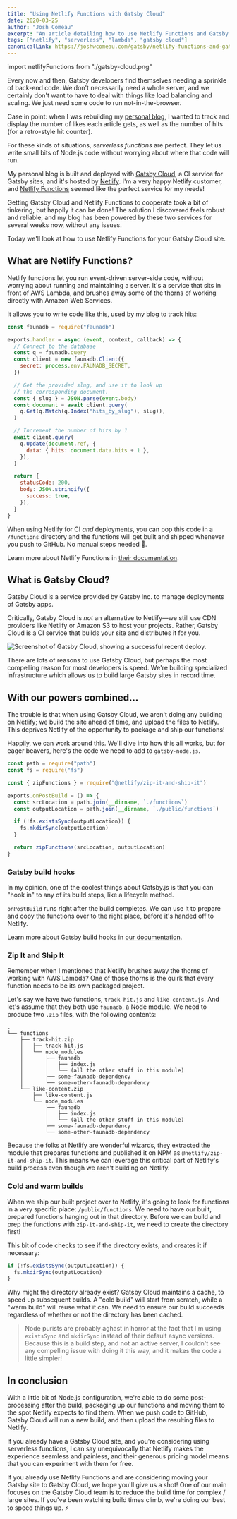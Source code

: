 ```yaml
---
title: "Using Netlify Functions with Gatsby Cloud"
date: 2020-03-25
author: "Josh Comeau"
excerpt: "An article detailing how to use Netlify Functions and Gatsby Cloud together, to tremendous effect!"
tags: ["netlify", "serverless", "lambda", "gatsby cloud"]
canonicalLink: https://joshwcomeau.com/gatsby/netlify-functions-and-gatsby-cloud/
---
```


import netlifyFunctions from "./gatsby-cloud.png"

Every now and then, Gatsby developers find themselves needing a sprinkle of back-end code. We don't necessarily need a whole server, and we certainly don't want to have to deal with things like load balancing and scaling. We just need some code to run not-in-the-browser.

Case in point: when I was rebuilding my [personal blog](https://joshwcomeau.com/), I wanted to track and display the number of likes each article gets, as well as the number of hits (for a retro-style hit counter).

For these kinds of situations, _serverless functions_ are perfect. They let us write small bits of Node.js code without worrying about where that code will run.

My personal blog is built and deployed with [Gatsby Cloud](https://www.gatsbyjs.com/cloud), a CI service for Gatsby sites, and it's hosted by [Netlify](https://www.netlify.com/). I'm a very happy Netlify customer, and [Netlify Functions](https://www.netlify.com/products/functions/) seemed like the perfect service for my needs!

Getting Gatsby Cloud and Netlify Functions to cooperate took a bit of tinkering, but happily it can be done! The solution I discovered feels robust and reliable, and my blog has been powered by these two services for several weeks now, without any issues.

Today we'll look at how to use Netlify Functions for your Gatsby Cloud site.

## What are Netlify Functions?

Netlify functions let you run event-driven server-side code, without worrying about running and maintaining a server. It's a service that sits in front of AWS Lambda, and brushes away some of the thorns of working directly with Amazon Web Services.

It allows you to write code like this, used by my blog to track hits:

```js
const faunadb = require("faunadb")

exports.handler = async (event, context, callback) => {
  // Connect to the database
  const q = faunadb.query
  const client = new faunadb.Client({
    secret: process.env.FAUNADB_SECRET,
  })

  // Get the provided slug, and use it to look up
  // the corresponding document.
  const { slug } = JSON.parse(event.body)
  const document = await client.query(
    q.Get(q.Match(q.Index("hits_by_slug"), slug)),
  )

  // Increment the number of hits by 1
  await client.query(
    q.Update(document.ref, {
      data: { hits: document.data.hits + 1 },
    }),
  )

  return {
    statusCode: 200,
    body: JSON.stringify({
      success: true,
    }),
  }
}
```

When using Netlify for CI _and_ deployments, you can pop this code in a `/functions` directory and the functions will get built and shipped whenever you push to GitHub. No manual steps needed 💯.

Learn more about Netlify Functions in [their documentation](https://docs.netlify.com/functions/overview/).

## What is Gatsby Cloud?

Gatsby Cloud is a service provided by Gatsby Inc. to manage deployments of Gatsby apps.

Critically, Gatsby Cloud is _not_ an alternative to Netlify—we still use CDN providers like Netlify or Amazon S3 to host your projects. Rather, Gatsby Cloud is a CI service that builds your site and distributes it for you.

<img
  src={netlifyFunctions}
  alt="Screenshot of Gatsby Cloud, showing a successful recent deploy."
/>

There are lots of reasons to use Gatsby Cloud, but perhaps the most compelling reason for most developers is speed. We're building specialized infrastructure which allows us to build large Gatsby sites in record time.

## With our powers combined…

The trouble is that when using Gatsby Cloud, we aren't doing any building on Netlify; we build the site ahead of time, and upload the files to Netlify. This deprives Netlify of the opportunity to package and ship our functions!

Happily, we can work around this. We'll dive into how this all works, but for eager beavers, here's the code we need to add to `gatsby-node.js`.

```js
const path = require("path")
const fs = require("fs")

const { zipFunctions } = require("@netlify/zip-it-and-ship-it")

exports.onPostBuild = () => {
  const srcLocation = path.join(__dirname, `./functions`)
  const outputLocation = path.join(__dirname, `./public/functions`)

  if (!fs.existsSync(outputLocation)) {
    fs.mkdirSync(outputLocation)
  }

  return zipFunctions(srcLocation, outputLocation)
}
```

### Gatsby build hooks

In my opinion, one of the coolest things about Gatsby.js is that you can "hook in" to any of its build steps, like a lifecycle method.

`onPostBuild` runs right after the build completes. We can use it to prepare and copy the functions over to the right place, before it's handed off to Netlify.

Learn more about Gatsby build hooks in [our documentation](/docs/node-apis/).

### Zip It and Ship It

Remember when I mentioned that Netlify brushes away the thorns of working with AWS Lambda? One of those thorns is the quirk that every function needs to be its own packaged project.

Let's say we have two functions, `track-hit.js` and `like-content.js`. And let's assume that they both use `faunadb`, a Node module. We need to produce two `.zip` files, with the following contents:

```text
.
└── functions
    ├── track-hit.zip
    │   ├── track-hit.js
    │   └── node_modules
    │       ├── faunadb
    │       │   ├── index.js
    │       │   └── (all the other stuff in this module)
    │       ├── some-faunadb-dependency
    │       └── some-other-faunadb-dependency
    └── like-content.zip
        ├── like-content.js
        └── node_modules
            ├── faunadb
            │   ├── index.js
            │   └── (all the other stuff in this module)
            ├── some-faunadb-dependency
            └── some-other-faunadb-dependency
```

Because the folks at Netlify are wonderful wizards, they extracted the module that prepares functions and published it on NPM as `@netlify/zip-it-and-ship-it`. This means we can leverage this critical part of Netlify's build process even though we aren't building on Netlify.

### Cold and warm builds

When we ship our built project over to Netlify, it's going to look for functions in a very specific place: `/public/functions`. We need to have our built, prepared functions hanging out in that directory. Before we can build and prep the functions with `zip-it-and-ship-it`, we need to create the directory first!

This bit of code checks to see if the directory exists, and creates it if necessary:

```js
if (!fs.existsSync(outputLocation)) {
  fs.mkdirSync(outputLocation)
}
```

Why might the directory already exist? Gatsby Cloud maintains a cache, to speed up subsequent builds. A "cold build" will start from scratch, while a "warm build" will reuse what it can. We need to ensure our build succeeds regardless of whether or not the directory has been cached.

> Node purists are probably aghast in horror at the fact that I'm using `existsSync` and `mkdirSync` instead of their default async versions. Because this is a build step, and not an active server, I couldn't see any compelling issue with doing it this way, and it makes the code a little simpler!

## In conclusion

With a little bit of Node.js configuration, we're able to do some post-processing after the build, packaging up our functions and moving them to the spot Netlify expects to find them. When we push code to GitHub, Gatsby Cloud will run a new build, and then upload the resulting files to Netlify.

If you already have a Gatsby Cloud site, and you're considering using serverless functions, I can say unequivocally that Netlify makes the experience seamless and painless, and their generous pricing model means that you can experiment with them for free.

If you already use Netlify Functions and are considering moving your Gatsby site to Gatsby Cloud, we hope you'll give us a shot! One of our main focuses on the Gatsby Cloud team is to reduce the build time for complex / large sites. If you've been watching build times climb, we're doing our best to speed things up. ⚡️
